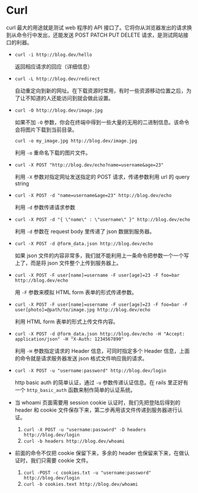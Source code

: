 # Curl

curl 最大的用途就是测试 web 程序的 API 接口了。它将你从浏览器发出的请求换到从命令行中发出，还能发送 POST PATCH PUT DELETE 请求，是测试网站接口的利器。

* `curl -i http://blog.dev/hello`

  返回相应请求的回应（详细信息）

* `curl -L http://blog.dev/redirect`

  自动重定向到新的网址。在下载资源时常用，有时一些资源移动位置之后，为了让不知道的人还能访问到就会做此设置。

* `curl -O http://blog.dev/image.jpg`

  如果不加 `-O` 参数，你会在终端中得到一些大量的无用的二进制信息。该命令会将图片下载到当前目录。

  `curl -o my_image.jpg http://blog.dev/image.jpg` 

  利用 `-o` 重命名下载的图片文件。

* `curl -X POST "http://blog.dev/echo?name=username&age=23"`

  利用 `-X` 参数对指定网址发送指定的 POST 请求，传递参数利用 url 的 query string

* `curl -X POST -d "name=username&age=23" http://blog.dev/echo`

  利用 `-d` 参数传递请求参数

* `curl -X POST -d "{ \"name\" : \"username\" }" http://blog.dev/echo`

  利用 `-d` 参数在 request body 里传递了 json 数据到服务器。

* `curl -X POST -d @form_data.json http://blog.dev/echo`

  如果 json 文件的内容非常多，我们就不能利用上一条命令把参数一个一个写上了，而是将 json 文件整个上传到服务器上。

* `curl -X POST -F user[name]=username -F user[age]=23 -F foo=bar http://blog.dev/echo`

  用 `-F` 参数来模拟 HTML form 表单的形式传递参数。

* `curl -X POST -F user[name]=username -F user[age]=23 -F foo=bar -F user[photo]=@path/to/image.jpg http://blog.dev/echo`

  利用 HTML form 表单的形式上传文件内容。

* `curl -X POST -d @form_data.json http://blog.dev/echo -H "Accept: application/json" -H "X-Auth: 1234567890"`

  利用 `-H` 参数指定请求的 Header 信息，可同时指定多个 Header 信息，上面的命令就是请求服务器发送 json 格式文件响应我的请求。

* `curl -X POST -u "username:password" http://blog.dev/login`

  http basic auth 的简单认证，通过 `-u` 参数传递认证信息。在 rails 里正好有一个 `http_basic_auth` 函数来制作简单的认证系统。

* 当 whoami 页面需要用 session cookie 认证时，我们先把登陆后得到的 header 和 cookie 文件保存下来，第二步再用该文件传递到服务器进行认证。

  1. `curl -X POST -u "username:password" -D headers http://blog.dev/login`
  2. `curl -b headers http://blog.dev/whoami`

* 前面的命令不仅把 cookie 保留下来，多余的 header 也保留来下来，在做认证时，我们只需要 cookie 文件。

  1. `curl -POST -c cookies.txt -u "username:password" http://blog.dev/login`
  2. `curl -b cookies.text http://blog.dev/whoami`